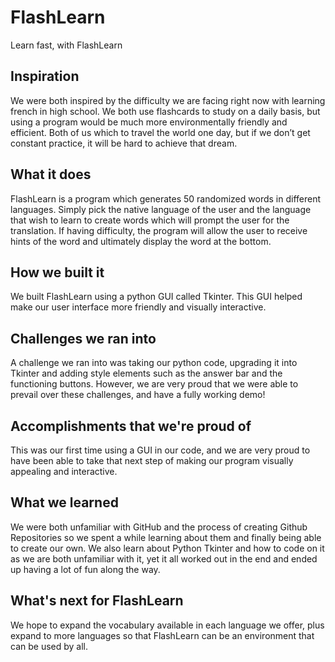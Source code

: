 # FlashLearn
Learn fast, with FlashLearn

## Inspiration
We were both inspired by the difficulty we are facing right now with learning french in high school. We both use flashcards to study on a daily basis, but using a program would be much more environmentally friendly and efficient. Both of us which to travel the world one day, but if we don’t get constant practice, it will be hard to achieve that dream.

## What it does
FlashLearn is a program which generates 50 randomized words in different languages. Simply pick the native language of the user and the language that wish to learn to create words which will prompt the user for the translation. If having difficulty, the program will allow the user to receive hints of the word and ultimately display the word at the bottom. 

## How we built it
We built FlashLearn using a python GUI called Tkinter. This GUI helped make our user interface more friendly and visually interactive. 

## Challenges we ran into
A challenge we ran into was taking our python code, upgrading it into Tkinter and adding style elements such as the answer bar and the functioning buttons. However, we are very proud that we were able to prevail over these challenges, and have a fully working demo! 

## Accomplishments that we're proud of
This was our first time using a GUI in our code, and we are very proud to have been able to take that next step of making our program visually appealing and interactive. 

## What we learned
We were both unfamiliar with GitHub and the process of creating Github Repositories so we spent a while learning about them and finally being able to create our own. We also learn about Python Tkinter and how to code on it as we are both unfamiliar with it, yet it all worked out in the end and ended up having a lot of fun along the way.

## What's next for FlashLearn
We hope to expand the vocabulary available in each language we offer, plus expand to more languages so that FlashLearn can be an environment that can be used by all. 
